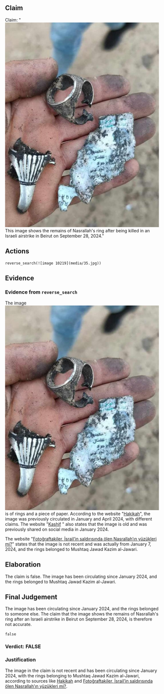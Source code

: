 ## Claim
Claim: "![image 10219](media/35.jpg) This image shows the remains of Nasrallah's ring after being killed in an Israeli airstrike in Beirut on September 28, 2024."

## Actions
```
reverse_search(![image 10219](media/35.jpg))
```

## Evidence
### Evidence from `reverse_search`
The image ![image 10219](media/35.jpg) is of rings and a piece of paper. According to the website "[Hakikah](https://hakikah.net/%D9%85%D8%A7-%D8%AD%D9%82%D9%8A%D9%82%D8%A9-%D8%B5%D9%88%D8%B1%D8%A9-%D8%AE%D8%A7%D8%AA%D9%85-%D8%AD%D8%B3%D9%86-%D9%86%D8%B5%D8%B1%D8%A7%D9%84%D9%84%D9%87%D8%9F/)", the image was previously circulated in January and April 2024, with different claims. The website "[Kashif](https://kashif.ps/%D8%A7%D8%BA%D8%AA%D9%8A%D8%A7%D9%84-%D8%AD%D8%B3%D9%86-%D9%86%D8%B5%D8%B1-%D8%A7%D9%84%D9%84%D9%87-%D9%88%D9%85%D8%A7-%D8%B1%D8%A7%D9%81%D9%82%D9%87-%D9%85%D9%86-%D8%A5%D8%B4%D8%A7%D8%B9%D8%A7/) " also states that the image is old and was previously shared on social media in January 2024.

The website "[Fotoğraftakiler, İsrail’in saldırısında ölen Nasrallah’ın yüzükleri mi?](https://www.sahneprojesi.org/blog-yazilari/fotograftakiler-israilin-saldirisinda-olen-nasrallahin-yuzukleri-mi/)" states that the image is not recent and was actually from January 7, 2024, and the rings belonged to Mushtaq Jawad Kazim al-Jawari.


## Elaboration
The claim is false. The image has been circulating since January 2024, and the rings belonged to Mushtaq Jawad Kazim al-Jawari.


## Final Judgement
The image has been circulating since January 2024, and the rings belonged to someone else. The claim that the image shows the remains of Nasrallah's ring after an Israeli airstrike in Beirut on September 28, 2024, is therefore not accurate.

`false`

### Verdict: FALSE

### Justification
The image in the claim is not recent and has been circulating since January 2024, with the rings belonging to Mushtaq Jawad Kazim al-Jawari, according to sources like [Hakikah](https://hakikah.net/%D9%85%D8%A7-%D8%AD%D9%82%D9%8A%D9%82%D8%A9-%D8%B5%D9%88%D8%B1%D8%A9-%D8%AE%D8%A7%D8%AA%D9%85-%D8%AD%D8%B3%D9%86-%D9%86%D8%B5%D8%B1%D8%A7%D9%84%D9%84%D9%87%D8%9F/) and [Fotoğraftakiler, İsrail’in saldırısında ölen Nasrallah’ın yüzükleri mi?](https://www.sahneprojesi.org/blog-yazilari/fotograftakiler-israilin-saldirisinda-olen-nasrallahin-yuzukleri-mi/).
